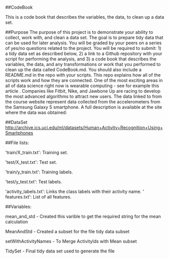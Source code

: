 ##CodeBook

This is a code book that describes the variables, the data, to clean up a data set.

##Purpose
The purpose of this project is to demonstrate your ability to collect, work with, and clean a data set. The goal is to prepare tidy data that can be used for later analysis. You will be graded by your peers on a series of yes/no questions related to the project. You will be required to submit: 1) a tidy data set as described below, 2) a link to a Github repository with your script for performing the analysis, and 3) a code book that describes the variables, the data, and any transformations or work that you performed to clean up the data called CodeBook.md. You should also include a README.md in the repo with your scripts. This repo explains how all of the scripts work and how they are connected.
One of the most exciting areas in all of data science right now is wearable computing - see for example this article . Companies like Fitbit, Nike, and Jawbone Up are racing to develop the most advanced algorithms to attract new users. The data linked to from the course website represent data collected from the accelerometers from the Samsung Galaxy S smartphone. A full description is available at the site where the data was obtained:

##DataSet
http://archive.ics.uci.edu/ml/datasets/Human+Activity+Recognition+Using+Smartphones

##File lists:

'train/X_train.txt': Training set.

'test/X_test.txt': Test set.

'train/y_train.txt': Training labels.

'test/y_test.txt': Test labels.

'activity_labels.txt': Links the class labels with their activity name.
'
features.txt': List of all features.

##Variables:

mean_and_std - Created this varible to get the required string for the mean calculation

MeanAndStd - Created a subset for the file tidy data subset

setWithActivityNames - To Merge Activitylds with Mean subset

TidySet - Final tidy data set used to generate the file
